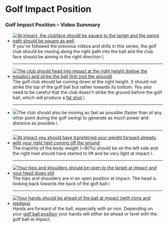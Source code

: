 # Golf Impact Position



### Golf Impact Position – Video Summary

*   [![At impact, the clubface should be square to the target and the swing path should be square as well](https://free-online-golf-tips.com/wp-content/uploads/golf-impact-clubface-clubpath-square-288x288.png)](https://free-online-golf-tips.com/wp-content/uploads/golf-impact-clubface-clubpath-square.png)If you’ve followed the previous videos and drills in this series, the golf club should be moving along the right path into the ball and the club face should be aiming in the right direction.\


    ***
*   [![The club should head into impact at the right height (below the equator) and strike the ball first (not the ground)](https://free-online-golf-tips.com/wp-content/uploads/golf-impact-clubhead-correct-height-288x288.png)](https://free-online-golf-tips.com/wp-content/uploads/golf-impact-clubhead-correct-height.png)The golf club should be coming down at the right height. It should not strike the top of the golf ball but rather towards its bottom. You also need to be careful that the club doesn’t strike the ground before the golf ball, which will produce a [fat shot](https://free-online-golf-tips.com/fix-golf-faults/anti-fat-tips/).\


    ***
*   [![](https://free-online-golf-tips.com/wp-content/uploads/golf-impact-fast-swing-288x288.png)](https://free-online-golf-tips.com/wp-content/uploads/golf-impact-fast-swing.png)The club should also be moving as fast as possible (faster than at any other point during the golf swing) to generate as much power and distance as possible.\


    ***
*   [![At impact you should have transferred your weight forward already, with your right heel coming off the ground](https://free-online-golf-tips.com/wp-content/uploads/golf-impact-body-weight-forward-lift-right-heel-288x288.png)](https://free-online-golf-tips.com/wp-content/uploads/golf-impact-body-weight-forward-lift-right-heel.png)The majority of the body weight (\~80%) should be on the left side and the right heel should have started to lift and be very light at impact.\


    ***
*   [![Your hips and shoulders should be open to the target at impact and your head down still](https://free-online-golf-tips.com/wp-content/uploads/golf-impact-shoulders-hips-open-head-looking-at-ball-288x288.png)](https://free-online-golf-tips.com/wp-content/uploads/golf-impact-shoulders-hips-open-head-looking-at-ball.png)The hips and shoulders are in an open position at impact. The head is looking back towards the back of the golf ball.\


    ***
* [![Your hands should be ahead of the ball at impact (with irons and wedges)](https://free-online-golf-tips.com/wp-content/uploads/golf-impact-hands-forward-288x288.png)](https://free-online-golf-tips.com/wp-content/uploads/golf-impact-hands-forward.png)Hands are forward of the ball, especially with an iron. Depending on your [golf ball position](https://free-online-golf-tips.com/fundamental-golf-tips/golf-set-up-tips/correct-golf-ball-position/) your hands will either be ahead or level with the golf ball at impact.
